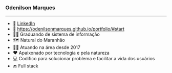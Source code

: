 <h3>Odenilson Marques</h3><hr>
 
- 🔗 <a href="https://www.linkedin.com/in/odenilsonmarques/">LinkedIn</a> 
- 🔗 https://odenilsonmarques.github.io/portfolio/#start
- 👨‍🎓 Graduando de sistema de informação
- 🗺️ Natural do Maranhão 
- 👨‍💼 Atuando na área desde 2017
- ❤️ Apaixonado por tecnologia e pela natureza
- 💻 Codifico para solucionar problema e facilitar a vida dos usuários
- 🔙 Full stack


